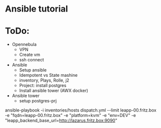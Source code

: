 Ansible tutorial
================


# ToDo:
- Opennebula
  - VPN
  - Create vm
  - ssh connect
- Ansible
  - Setup ansible
  - Idempotent vs State mashine
  - inventory, Plays, Rolle, j2
  - Project: install postgres
  - Install ansible tower (AWX docker)
- Ansible tower
  - setup postgres-prj


ansible-playbook -i inventories/hosts dispatch.yml --limit leapp-00.fritz.box -e "fqdn=leapp-00.fritz.box" -e "platform=kvm" -e "env=DEV" -e "leapp_backend_base_url=http://lazarus.fritz.box:9090"
